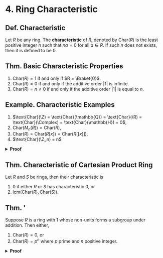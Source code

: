 # 4. Ring Characteristic

## Def. Characteristic

Let $R$ be any ring. The **characteristic** of $R$, denoted by $\text{Char}(R)$ is the least positive integer $n$ such that $na = 0$ for all $a \in R$. If such $n$ does not exists, then it is defined to be $0$.

## Thm. Basic Characteristic Properties

1. $\text{Char}(R) = 1$ if and only if $R = \Braket{0}$.
2. $\text{Char}(R) = 0$ if and only if the additive order $|1|$ is infinite.
3. $\text{Char}(R) = n \neq 0$ if and only if the additive order $|1|$ is equal to $n$.

## Example. Characteristic Examples

<!-- Detail 3 with R<x> myb? -->

1. $\text{Char}(\Z) = \text{Char}(\mathbb{Q}) = \text{Char}(\R) = \text{Char}(\Complex) = \text{Char}(\mathbb{H}) = 0$,
2. $\text{Char}(M_n(R)) = \text{Char}(R)$,
3. $\text{Char}(R) = \text{Char}(R[x]) = \text{Char}(R[[x]])$,
4. $\text{Char}(\Z_n) = n$

<details>
<summary><b>Proof</b></summary>
<br/>

Exercise.
</details>

## Thm. Characteristic of Cartesian Product Ring

Let $R$ and $S$ be rings, then their characteristic is

1. $0$ if either $R$ or $S$ has characteristic $0$, or
2. $\text{lcm}(\text{Char}(R), \text{Char}(S))$.

## Thm. '

Suppose $R$ is a ring with $1$ whose non-units forms a subgroup under addition. Then either,

1. $\text{Char}(R) = 0$, or
2. $\text{Char}(R) = p^n$ where $p$ prime and $n$ positive integer.

<details>
<summary><b>Proof</b></summary>
<br/>

TODO:
</details>
